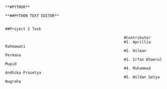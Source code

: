                                                                                 **#PYTHOR**
                                                                          **##PYTHON TEXT EDITOR**
                                                                          
                                                                          ##Project 2 Task
                                                                          
                                                         #Contributor
                                                         #1. Aprillia Rahmawati
                                                         #2. Hilman Permana
                                                         #3. Irfan Khaerul Mupid
                                                         #4. Muhammad Andhika Prasetya
                                                         #5. Wildan Setya Nugraha
                                                                             
 
